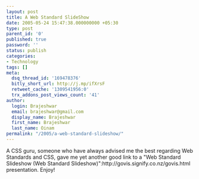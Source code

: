 ```yaml
---
layout: post
title: A Web Standard SlideShow
date: 2005-05-24 15:47:38.000000000 +05:30
type: post
parent_id: '0'
published: true
password: ''
status: publish
categories:
- Technology
tags: []
meta:
  dsq_thread_id: '169478376'
  bitly_short_url: http://j.mp/ifXrsF
  retweet_cache: '1309541956:0'
  trx_addons_post_views_count: '41'
author:
  login: Brajeshwar
  email: brajeshwar@gmail.com
  display_name: Brajeshwar
  first_name: Brajeshwar
  last_name: Oinam
permalink: "/2005/a-web-standard-slideshow/"
---
```

<p>A CSS guru, someone who have always advised me the best regarding Web Standards and CSS, gave me yet another good link to a "Web Standard Slideshow (Web Standard Slideshow)":http://govis.signify.co.nz/govis.html presentation. Enjoy!</p>
